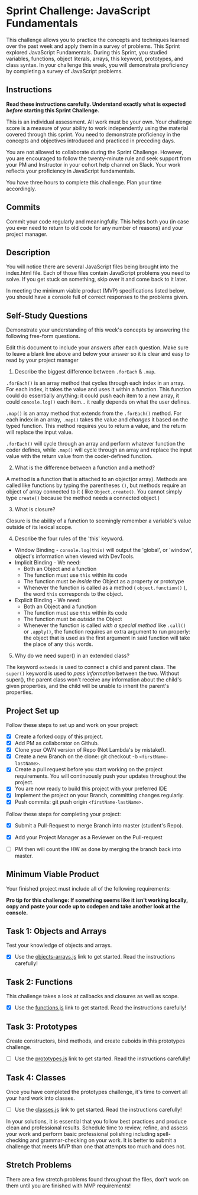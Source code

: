 # Sprint Challenge: JavaScript Fundamentals

This challenge allows you to practice the concepts and techniques learned over the past week and apply them in a survey of problems. This Sprint explored JavaScript Fundamentals. During this Sprint, you studied variables, functions, object literals, arrays, this keyword, prototypes, and class syntax. In your challenge this week, you will demonstrate proficiency by completing a survey of JavaScript problems.

## Instructions

**Read these instructions carefully. Understand exactly what is expected _before_ starting this Sprint Challenge.**

This is an individual assessment. All work must be your own. Your challenge score is a measure of your ability to work independently using the material covered through this sprint. You need to demonstrate proficiency in the concepts and objectives introduced and practiced in preceding days.

You are not allowed to collaborate during the Sprint Challenge. However, you are encouraged to follow the twenty-minute rule and seek support from your PM and Instructor in your cohort help channel on Slack. Your work reflects your proficiency in JavaScript fundamentals.

You have three hours to complete this challenge. Plan your time accordingly.

## Commits

Commit your code regularly and meaningfully. This helps both you (in case you ever need to return to old code for any number of reasons) and your project manager.

## Description

You will notice there are several JavaScript files being brought into the index.html file.  Each of those files contain JavaScript problems you need to solve.  If you get stuck on something, skip over it and come back to it later.

In meeting the minimum viable product (MVP) specifications listed below, you should have a console full of correct responses to the problems given.

## Self-Study Questions

Demonstrate your understanding of this week's concepts by answering the following free-form questions.

Edit this document to include your answers after each question. Make sure to leave a blank line above and below your answer so it is clear and easy to read by your project manager

1. Describe the biggest difference between `.forEach` & `.map`.

`.forEach()` is an array method that cycles through each index in an array. For each index, it takes the value and uses it within a function. This function could do essentially anything: it could push each item to a new array, it could `conosle.log()` each item... it really depends on what the user defines.

`.map()` is an array method that extends from the `.forEach()` method. For each index in an array, `.map()` takes the value and _changes_ it based on the typed function. This method requires you to return a value, and the return will replace the input value.

`.forEach()` will cycle through an array and perform whatever function the coder defines, while `.map()` will cycle through an array and replace the input value with the return value from the coder-defined function.

2. What is the difference between a function and a method?

A method is a function that is attached to an object(or array). Methods are called like functions by typing the parentheses `()`, but methods require an object of array connected to it ( like `Object.create()`. You cannot simply type `create()` because the method needs a connected object.)

3. What is closure?

Closure is the ability of a function to seemingly remember a variable's value outside of its lexical scope.

4. Describe the four rules of the 'this' keyword.

* Window Binding - `console.log(this)` will output the 'global', or 'window', object's information when viewed with DevTools.
* Implicit Binding - We need:
  * Both an Object and a function
  * The function must use `this` within its code
  * The function must be *inside* the Object as a property or prototype
  * Whenever the function is called as a method ( `object.function()` ), the word `this` corresponds to the object.
* Explicit Binding - We need:
  * Both an Object and a function
  * The function must use `this` within its code
  * The function must be *outside* the Object
  * Whenever the function is called _with a special method_ like `.call()` or `.apply()`, the function requires an extra argument to run properly: the object that is used as the first argument in said function will take the place of any `this` words.

5. Why do we need super() in an extended class?

The keyword `extends` is used to connect a child and parent class. The `super()` keyword is used to _pass information_ between the two. Without super(), the parent class won't receive any information about the child's given properties, and the child will be unable to inherit the parent's properties.

## Project Set up

Follow these steps to set up and work on your project:

- [x] Create a forked copy of this project.
- [x] Add PM as collaborator on Github.
- [x] Clone your OWN version of Repo (Not Lambda's by mistake!).
- [x] Create a new Branch on the clone: git checkout -b `<firstName-lastName>`.
- [x] Create a pull request before you start working on the project requirements.  You will continuously push your updates throughout the project.
- [x] You are now ready to build this project with your preferred IDE
- [x] Implement the project on your Branch, committing changes regularly.
- [x] Push commits: git push origin `<firstName-lastName>`.

Follow these steps for completing your project:

- [x] Submit a Pull-Request to merge <firstName-lastName> Branch into master (student's  Repo).
- [x] Add your Project Manager as a Reviewer on the Pull-request
- [ ] PM then will count the HW as done by  merging the branch back into master.


## Minimum Viable Product

Your finished project must include all of the following requirements:

**Pro tip for this challenge: If something seems like it isn't working locally, copy and paste your code up to codepen and take another look at the console.**

## Task 1: Objects and Arrays
Test your knowledge of objects and arrays. 
* [x] Use the [objects-arrays.js](challenges/objects-arrays.js) link to get started.  Read the instructions carefully!

## Task 2: Functions
This challenge takes a look at callbacks and closures as well as scope. 
* [x] Use the [functions.js](challenges/functions.js) link to get started. Read the instructions carefully!

## Task 3: Prototypes
Create constructors, bind methods, and create cuboids in this prototypes challenge.
* [ ] Use the [prototypes.js](challenges/prototypes.js) link to get started. Read the instructions carefully!

## Task 4: Classes
Once you have completed the prototypes challenge, it's time to convert all your hard work into classes.
* [ ] Use the [classes.js](challenges/classes.js) link to get started. Read the instructions carefully!

In your solutions, it is essential that you follow best practices and produce clean and professional results. Schedule time to review, refine, and assess your work and perform basic professional polishing including spell-checking and grammar-checking on your work. It is better to submit a challenge that meets MVP than one that attempts too much and does not.

## Stretch Problems

There are a few stretch problems found throughout the files, don't work on them until you are finished with MVP requirements!
